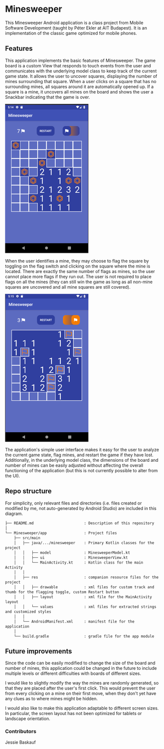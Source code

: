 # Minesweeper
This Minesweeper Android application is a class project from Mobile Software Development (taught by Péter Ekler at AIT Budapest). It is an implementation of the classic game optimized for mobile phones.

## Features
This application implements the basic features of Minesweeper. The game board is a custom View that responds to touch events from the user and communicates with the underlying model class to keep track of the current game state. It allows the user to uncover squares, displaying the number of mines surrounding that square. When a user clicks on a square that has no surrounding mines, all squares around it are automatically opened up. If a square is a mine, it uncovers all mines on the board and shows the user a Snackbar indicating that the game is over.

![game over](gameover.png)

When the user identifies a mine, they may choose to flag the square by toggling on the flag switch and clicking on the square where the mine is located. There are exactly the same number of flags as mines, so the user cannot place more flags if they run out. The user is not required to place flags on all the mines (they can still win the game as long as all non-mine squares are uncovered and all mine squares are still covered).

![flagging](flagging.png)

The application's simple user interface makes it easy for the user to analyze the current game state, flag mines, and restart the game if they have lost. Additionally, in the underlying model class, the dimensions of the board and number of mines can be easily adjusted without affecting the overall functioning of the application (but this is not currently possible to alter from the UI).

## Repo structure
For simplicity, only relevant files and directories (i.e. files created or modified by me, not auto-generated by Android Studio) are included in this diagram.

```
├── README.md                       : Description of this repository
│
└── Minesweeper/app                 : Project files
    ├── src/main                    
    │   ├── java/.../minesweeper    : Primary Kotlin classes for the project
    │   │   ├── model               : MinesweeperModel.kt
    │   │   ├── ui                  : MinesweeperView.kt
    │   │   └── MainActivity.kt     : Kotlin class for the main Activity
    │   │
    │   ├── res                     : companion resource files for the project
    │   │   ├── drawable            : xml files for custom track and thumb for the flagging toggle, custom Restart button
    │   │   ├── layout              : xml file for the MainActivity layout
    │   │   └── values              : xml files for extracted strings and customized styles
    │   │
    │   └── AndroidManifest.xml     : manifest file for the application
    │
    └── build.gradle                : gradle file for the app module
```

## Future improvements
Since the code can be easily modified to change the size of the board and number of mines, this application could be changed in the future to include multiple levels or different difficulties with boards of different sizes.

I would like to slightly modify the way the mines are randomly generated, so that they are placed after the user's first click. This would prevent the user from every clicking on a mine on their first move, when they don't yet have any clues as to where mines might be hidden.

I would also like to make this application adaptable to different screen sizes. In particular, the screen layout has not been optimized for tablets or landscape orientation.

### Contributors
Jessie Baskauf

